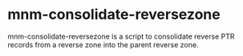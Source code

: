mnm-consolidate-reversezone
===========================

mnm-consolidate-reversezone is a script to consolidate reverse PTR records from a reverse zone into the parent reverse zone.
